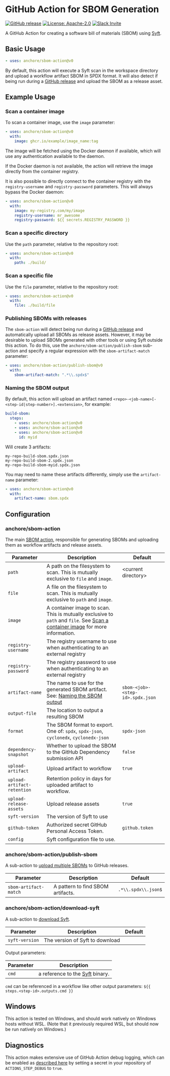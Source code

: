 # GitHub Action for SBOM Generation

[![GitHub release](https://img.shields.io/github/release/anchore/sbom-action.svg)](https://github.com/anchore/sbom-action/releases/latest)
[![License: Apache-2.0](https://img.shields.io/badge/License-Apache%202.0-blue.svg)](https://github.com/anchore/sbom-action/blob/main/LICENSE)
[![Slack Invite](https://img.shields.io/badge/Slack-Join-blue?logo=slack)](https://anchore.com/slack)

A GitHub Action for creating a software bill of materials (SBOM)
using [Syft](https://github.com/anchore/syft).

## Basic Usage

```yaml
- uses: anchore/sbom-action@v0
```

By default, this action will execute a Syft scan in the workspace directory
and upload a workflow artifact SBOM in SPDX format. It will also detect
if being run during a [GitHub release](https://docs.github.com/en/repositories/releasing-projects-on-github/about-releases)
and upload the SBOM as a release asset.

## Example Usage

### Scan a container image

To scan a container image, use the `image` parameter:

```yaml
- uses: anchore/sbom-action@v0
  with:
    image: ghcr.io/example/image_name:tag
```

The image will be fetched using the Docker daemon if available,
which will use any authentication available to the daemon.

If the Docker daemon is not available, the action will retrieve the image
directly from the container registry.

It is also possible to directly connect to the container registry with the
`registry-username` and `registry-password` parameters. This will always bypass the
Docker daemon:

```yaml
- uses: anchore/sbom-action@v0
  with:
    image: my-registry.com/my/image
    registry-username: mr_awesome
    registry-password: ${{ secrets.REGISTRY_PASSWORD }}
```

### Scan a specific directory

Use the `path` parameter, relative to the repository root:

```yaml
- uses: anchore/sbom-action@v0
  with:
    path: ./build/
```

### Scan a specific file

Use the `file` parameter, relative to the repository root:

```yaml
- uses: anchore/sbom-action@v0
  with:
    file: ./build/file
```

### Publishing SBOMs with releases

The `sbom-action` will detect being run during a
[GitHub release](https://docs.github.com/en/repositories/releasing-projects-on-github/about-releases)
and automatically upload all SBOMs as release assets. However,
it may be desirable to upload SBOMs generated with other tools or using Syft
outside this action. To do this, use the `anchore/sbom-action/publish-sbom` sub-action
and specify a regular expression with the `sbom-artifact-match`
parameter:

```yaml
- uses: anchore/sbom-action/publish-sbom@v0
  with:
    sbom-artifact-match: ".*\\.spdx$"
```

### Naming the SBOM output

By default, this action will upload an artifact named
`<repo>-<job-name>[-<step-id|step-number>].<extension>`, for
example:

```yaml
build-sbom:
  steps:
    - uses: anchore/sbom-action@v0
    - uses: anchore/sbom-action@v0
    - uses: anchore/sbom-action@v0
      id: myid
```

Will create 3 artifacts:

```text
my-repo-build-sbom.spdx.json
my-repo-build-sbom-2.spdx.json
my-repo-build-sbom-myid.spdx.json
```

You may need to name these artifacts differently, simply
use the `artifact-name` parameter:

```yaml
- uses: anchore/sbom-action@v0
  with:
    artifact-name: sbom.spdx
```

## Configuration

### anchore/sbom-action

The main [SBOM action](action.yml), responsible for generating SBOMs
and uploading them as workflow artifacts and release assets.

| Parameter                   | Description                                                                                                                                             | Default                          |
| --------------------------- | ------------------------------------------------------------------------------------------------------------------------------------------------------- | -------------------------------- |
| `path`                      | A path on the filesystem to scan. This is mutually exclusive to `file` and `image`.                                                                     | \<current directory>             |
| `file`                      | A file on the filesystem to scan. This is mutually exclusive to `path` and `image`.                                                                     |                                  |
| `image`                     | A container image to scan. This is mutually exclusive to `path` and `file`. See [Scan a container image](#scan-a-container-image) for more information. |                                  |
| `registry-username`         | The registry username to use when authenticating to an external registry                                                                                |                                  |
| `registry-password`         | The registry password to use when authenticating to an external registry                                                                                |                                  |
| `artifact-name`             | The name to use for the generated SBOM artifact. See: [Naming the SBOM output](#naming-the-sbom-output)                                                 | `sbom-<job>-<step-id>.spdx.json` |
| `output-file`               | The location to output a resulting SBOM                                                                                                                 |                                  |
| `format`                    | The SBOM format to export. One of: `spdx`, `spdx-json`, `cyclonedx`, `cyclonedx-json`                                                                   | `spdx-json`                      |
| `dependency-snapshot`       | Whether to upload the SBOM to the GitHub Dependency submission API                                                                                      | `false`                          |
| `upload-artifact`           | Upload artifact to workflow                                                                                                                             | `true`                           |
| `upload-artifact-retention` | Retention policy in days for uploaded artifact to workflow.                                                                                             |                                  |
| `upload-release-assets`     | Upload release assets                                                                                                                                   | `true`                           |
| `syft-version`              | The version of Syft to use                                                                                                                              |                                  |
| `github-token`              | Authorized secret GitHub Personal Access Token.                                                                                                         | `github.token`                   |
| `config `                   | Syft configuration file to use.                                                                                                                         |                                  |

### anchore/sbom-action/publish-sbom

A sub-action to [upload multiple SBOMs](publish-sbom/action.yml) to GitHub releases.

| Parameter             | Description                       | Default             |
| --------------------- | --------------------------------- | ------------------- |
| `sbom-artifact-match` | A pattern to find SBOM artifacts. | `.*\\.spdx\\.json$` |

### anchore/sbom-action/download-syft

A sub-action to [download Syft](download-syft/action.yml).

| Parameter      | Description                     | Default |
| -------------- | ------------------------------- | ------- |
| `syft-version` | The version of Syft to download |         |

Output parameters:

| Parameter | Description                                                        |
| --------- | ------------------------------------------------------------------ |
| `cmd`     | a reference to the [Syft](https://github.com/anchore/syft) binary. |

`cmd` can be referenced in a workflow like other output parameters:
`${{ steps.<step-id>.outputs.cmd }}`

## Windows

This action is tested on Windows, and should work natively on Windows hosts
without WSL. (Note that it previously required WSL, but should now be run
natively on Windows.)

## Diagnostics

This action makes extensive use of GitHub Action debug logging,
which can be enabled as [described here](https://github.com/actions/toolkit/blob/master/docs/action-debugging.md)
by setting a secret in your repository of `ACTIONS_STEP_DEBUG` to `true`.
